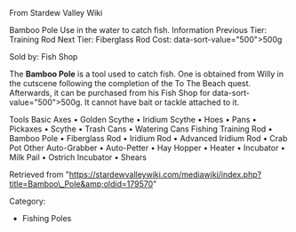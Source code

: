 From Stardew Valley Wiki

Bamboo Pole Use in the water to catch fish. Information Previous Tier: Training Rod Next Tier: Fiberglass Rod Cost: data-sort-value="500"&gt;500g

Sold by: Fish Shop

The **Bamboo Pole** is a tool used to catch fish. One is obtained from Willy in the cutscene following the completion of the To The Beach quest. Afterwards, it can be purchased from his Fish Shop for data-sort-value="500"&gt;500g. It cannot have bait or tackle attached to it.

Tools Basic Axes • Golden Scythe • Iridium Scythe • Hoes • Pans • Pickaxes • Scythe • Trash Cans • Watering Cans Fishing Training Rod • Bamboo Pole • Fiberglass Rod • Iridium Rod • Advanced Iridium Rod • Crab Pot Other Auto-Grabber • Auto-Petter • Hay Hopper • Heater • Incubator • Milk Pail • Ostrich Incubator • Shears

Retrieved from "https://stardewvalleywiki.com/mediawiki/index.php?title=Bamboo\_Pole&amp;oldid=179570"

Category:

- Fishing Poles
